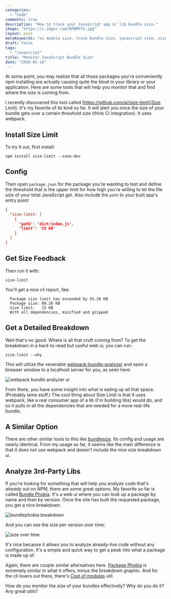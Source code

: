 ```yaml
---
categories:
  - "Code"
comments: true
description: "How to track your JavaScript app or lib bundle size."
image: "https://i.imgur.com/BFBMhTS.jpg"
layout: post
metaKeywords: "es module size, track bundle size, javascript size, size of my bundle, size performance"
draft: false
tags:
  - "javascript"
title: "Monitor JavaScript Bundle Size"
date: "2019-01-14"
---
```


At some point, you may realize that all those packages you're conveniently npm installing are actually causing quite the bloat in your library or your application.  Here are some tools that will help you monitor that and find where the size is coming from.

<!--more-->

I recently discovered this tool called [https://github.com/ai/size-limit](Size Limit).  It's my favorite of its kind so far.  It will alert you once the size of your bundle gets over a certain threshold size (think CI integration).  It uses webpack.

## Install Size Limit

To try it out, first install:

```
npm install size-limit --save-dev
```

## Config

Then open `package.json` for the package you're wanting to test and define the threshold that is the upper limit for how high you're willing to let the file size of your total JavaScript get.  Also include the `path` to your built app's entry point:

```json
{
  "size-limit: [
    { 
      "path": "dist/index.js",
      "limit": "25 KB"
    }
  ]
}
```

## Get Size Feedback

Then run it with:

```
size-limit
```

You'll get a nice cli report, like:

```
  Package size limit has exceeded by 55.26 KB
  Package size: 80.26 KB
  Size limit:   25 KB
  With all dependencies, minified and gzipped
```

## Get a Detailed Breakdown

Well that's no good.  Where is all that cruft coming from? To get the breakdown in a hard-to-read but useful web ui, you can run:

```
size-limit --why
```

This will utilize the venerable [webpack-bundle-analyzer](https://github.com/webpack-contrib/webpack-bundle-analyzer) and open a browser window to a localhost server for you, as seen here:

![webpack bundle analyzer ui](https://i.imgur.com/EMGaI6v.png)

From there, you have some insight into what is eating up all that space.  (Probably lame stuff.)  The cool thing about Size Limit is that it uses webpack, like a real consumer app of a lib (I'm building libs) would do, and so it pulls in all the dependencies that are needed for a more real-life bundle.

## A Similar Option

There are other similar tools to this like [bundlesize](https://github.com/siddharthkp/bundlesize).  Its config and usage are nearly identical.  From my usage so far, it seems like the main difference is that it does not use webpack and doesn't include the nice size breakdown ui.

## Analyze 3rd-Party Libs

If you're looking for something that will help you analyze code that's *already* out on NPM, there are some great options.  My favorite so far is called [Bundle Phobia](https://bundlephobia.com).  It's a web ui where you can look up a package by name and then by version.  Once the site has built the requested package, you get a nice breakdown: 

![bundlephobia breakdown](https://i.imgur.com/J7OPUII.png)

And you can see the size per version over time:

![size over time](https://i.imgur.com/jbTQw3A.png)

It's nice because it allows you to analyze already-live code without any configuration.  It's a simple and quick way to get a peak into what a package is made up of.

Again, there are couple similar alternatives here.  [Package Phobia](https://packagephobia.now.sh) is extremely similar in what it offers, minus the breakdown graphic.  And for the cli lovers out there, there's [Cost of modules](https://github.com/siddharthkp/cost-of-modules) util.

How do you monitor the size of your bundles effectively?  Why do you do it?  Any great utils?  

